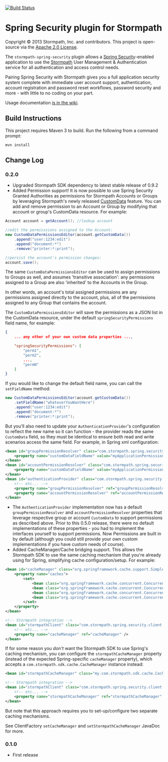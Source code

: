 [![Build Status](https://api.travis-ci.org/stormpath/stormpath-spring-security.png?branch=master)](https://travis-ci.org/stormpath/stormpath-spring-security)

# Spring Security plugin for Stormpath #

Copyright &copy; 2013 Stormpath, Inc. and contributors. This project is open-source via the [Apache 2.0 License](http://www.apache.org/licenses/LICENSE-2.0).  

The `stormpath-spring-security` plugin allows a [Spring Security](http://projects.spring.io/spring-security/)-enabled application to use the [Stormpath](http://www.stormpath.com) User Management & Authentication service for all authentication and access control needs.

Pairing Spring Security with Stormpath gives you a full application security system complete with immediate user account support, authentication, account registration and password reset workflows, password security and more -
with little to no coding on your part.  

Usage documentation [is in the wiki](https://github.com/stormpath/stormpath-spring-security/wiki).

## Build Instructions ##

This project requires Maven 3 to build.  Run the following from a command prompt:

`mvn install`


## Change Log

### 0.2.0

- Upgraded Stormpath SDK dependency to latest stable release of 0.9.2
- Added Permission support!  It is now possible to use Spring Security Granted Authorities as permissions for Stormpath Accounts or Groups by leveraging Stormpath's newly released [CustomData](http://docs.stormpath.com/rest/product-guide/#custom-data) feature.  You can add and remove permission to an Account or Group by modifying that account or group's CustomData resource.  For example:

```java
Account account = getAccount(); //lookup account

//edit the permisssions assigned to the Account:
new CustomDataPermissionsEditor(account.getCustomData())
    .append("user:1234:edit")
    .append("document:*")
    .remove("printer:*:print");

//persist the account's permission changes:
account.save();
```

The same `CustomDataPermissionsEditor` can be used to assign permissions to Groups as well, and assumes 'transitive association': any permissions assigned to a Group are also 'inherited' to the Accounts in the Group.

In other words, an account's total assigned permissions are any permissions assigned directly to the account, plus, all of the permissions assigned to any Group that contains the account.

The `CustomDataPermissionsEditor` will save the permissions as a JSON list in the CustomData resource, under the default `springSecurityPermissions` field name, for example:

```json
{
    ... any other of your own custom data properties ...,

    "springSecurityPermissions": [
        "perm1",
        "perm2",
        ...,
        "permN"
    ]
}
```
If you would like to change the default field name, you can call the `setFieldName` method:

```java
new CustomDataPermissionsEditor(account.getCustomData())
    .setFieldName("whateverYouWantHere")
    .append("user:1234:edit")
    .append("document:*")
    .remove("printer:*:print");
```

But you'll also need to update your `AuthenticationProvider`'s configuration to reflect the new name so it can function - the provider reads the same `CustomData` field, so they must be identical to ensure both read and write scenarios access the same field.  For example, in Spring xml configuration:

```xml
<bean id="groupPermissionResolver" class="com.stormpath.spring.security.provider.GroupCustomDataPermissionResolver">
	<property name="customDataFieldName" value="myApplicationPermissions" />
</bean>
<bean id="accountPermissionResolver" class="com.stormpath.spring.security.provider.AccountCustomDataPermissionResolver">
	<property name="customDataFieldName" value="myApplicationPermissions" />
</bean>
<bean id="authenticationProvider" class="com.stormpath.spring.security.provider.StormpathAuthenticationProvider">
    <!-- etc... -->
	<property name="groupPermissionResolver" ref="groupPermissionResolver" />
    <property name="accountPermissionResolver" ref="accountPermissionResolver" />
</bean>
```

- The `AuthenticationProvider` implementation now has a default `groupPermissionResolver` and `accountPermissionResolver` properties that leverage respective group or account `CustomData` to support permissions as described above.  Prior to this 0.5.0 release, there were no default implementations of these properties - you had to implement the interfaces yourself to support permissions.  Now Permissions are built in by default (although you could still provide your own custom implementations if you have custom needs of course).
- Added CacheManager/Cache bridging support.  This allows the Stormpath SDK to use the same caching mechanism that you're already using for Spring, simplifying cache configuration/setup.  For example:

```xml
<bean id="cacheManager" class="org.springframework.cache.support.SimpleCacheManager">
    <property name="caches">
        <set>
            <bean class="org.springframework.cache.concurrent.ConcurrentMapCacheFactoryBean" p:name="com.stormpath.sdk.application.Application" />
            <bean class="org.springframework.cache.concurrent.ConcurrentMapCacheFactoryBean" p:name="com.stormpath.sdk.account.Account" />
            <bean class="org.springframework.cache.concurrent.ConcurrentMapCacheFactoryBean" p:name="com.stormpath.sdk.group.Group" />
            <bean class="org.springframework.cache.concurrent.ConcurrentMapCacheFactoryBean" p:name="com.stormpath.sdk.directory.CustomData" />
        </set>
    </property>
</bean>

<!-- Stormpath integration -->
<bean id="stormpathClient" class="com.stormpath.spring.security.client.ClientFactory" >
    <!-- etc... -->
    <property name="cacheManager" ref="cacheManager" />
</bean>
```

If for some reason you *don't* want the Stormpath SDK to use Spring's caching mechanism, you can configure the `stormpathCacheManager` property (instead of the expected Spring-specific `cacheManager` property), which accepts a `com.stormpath.sdk.cache.CacheManager` instance instead:

```xml
<bean id="stormpathCacheManager" class="my.com.stormpath.sdk.cache.CacheManagerImplementation" />

<!-- Stormpath integration -->
<bean id="stormpathClient" class="com.stormpath.spring.security.client.ClientFactory" >
    <!-- etc... -->
    <property name="stormpathCacheManager" ref="stormpathCacheManager" />
</bean>
```

But note that this approach requires you to set-up/configure two separate caching mechanisms.

See ClientFactory `setCacheManager` and `setStormpathCacheManager` JavaDoc for more.

### 0.1.0

- First release